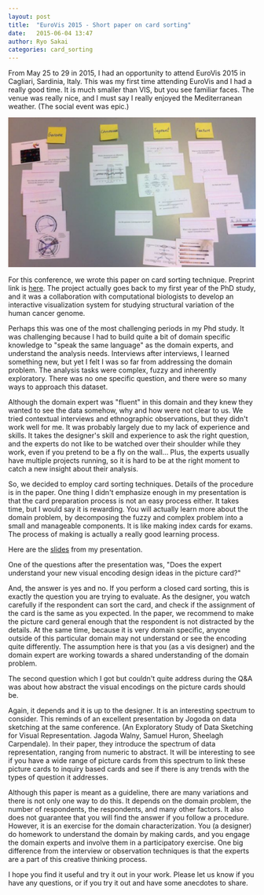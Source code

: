 ```yaml
---
layout: post
title:  "EuroVis 2015 - Short paper on card sorting"
date:   2015-06-04 13:47
author: Ryo Sakai
categories: card_sorting
---
```

From May 25 to 29 in 2015, I had an opportunity to attend EuroVis 2015 in Cagliari, Sardinia, Italy. This was my first time attending EuroVis and I had a really good time. It is much smaller than VIS, but you see familiar faces. The venue was really nice, and I must say I really enjoyed the Mediterranean weather. (The social event was epic.)

![Card sorting](/assets/cardsorting.png)

For this conference, we wrote this paper on card sorting technique. Preprint link is [here](/assets/RSAKAI_JAERTS_CardSorting.pdf). The project actually goes back to my first year of the PhD study, and it was a collaboration with computational biologists to develop an interactive visualization system for studying structural variation of the human cancer genome.

Perhaps this was one of the most challenging periods in my Phd study. It was challenging because I had to build quite a bit of domain specific knowledge to "speak the same language" as the domain experts, and understand the analysis needs. Interviews after interviews, I learned something new, but yet I felt I was so far from addressing the domain problem. The analysis tasks were complex, fuzzy and inherently exploratory. There was no one specific question, and there were so many ways to approach this dataset.

Although the domain expert was "fluent" in this domain and they knew they wanted to see the data somehow, why and how were not clear to us. We tried contextual interviews and ethnographic observations, but they didn't work well for me. It was probably largely due to my lack of experience and skills. It takes the designer's skill and experience to ask the right question, and the experts do not like to be watched over their shoulder while they work, even if you pretend to be a fly on the wall... Plus, the experts usually have multiple projects running, so it is hard to be at the right moment to catch a new insight about their analysis.

So, we decided to employ card sorting techniques. Details of the procedure is in the paper. One thing I didn't emphasize enough in my presentation is that the card preparation process is not an easy process either. It takes time, but I would say it is rewarding. You will actually learn more about the domain problem, by decomposing the fuzzy and complex problem into a small and manageable components. It is like making index cards for exams. The process of making is actually a really good learning process.

Here are the [slides](/assets/RSAKAI_EuroVis2015_Slides.pdf) from my presentation.

One of the questions after the presentation was, "Does the expert understand your new visual encoding design ideas in the picture card?"

And, the answer is yes and no. If you perform a closed card sorting, this is exactly the question you are trying to evaluate. As the designer, you watch carefully if the respondent can sort the card, and check if the assignment of the card is the same as you expected. In the paper, we recommend to make the picture card general enough that the respondent is not distracted by the details. At the same time, because it is very domain specific, anyone outside of this particular domain may not understand or see the encoding quite differently. The assumption here is that you (as a vis designer) and the domain expert are working towards a shared understanding of the domain problem.

The second question which I got but couldn't quite address during the Q&A was about how abstract the visual encodings on the picture cards should be.

Again, it depends and it is up to the designer. It is an interesting spectrum to consider. This reminds of an excellent presentation by Jogoda on data sketching at the same conference. (An Exploratory Study of Data Sketching for Visual Representation. Jagoda Walny, Samuel Huron, Sheelagh Carpendale). In their paper, they introduce the spectrum of data representation, ranging from numeric to abstract. It will be interesting to see if you have a wide range of picture cards from this spectrum to link these picture cards to inquiry based cards and see if there is any trends with the types of question it addresses.

Although this paper is meant as a guideline, there are many variations and there is not only one way to do this. It depends on the domain problem, the number of respondents, the respondents, and many other factors. It also does not guarantee that you will find the answer if you follow a procedure. However, it is an exercise for the domain characterization. You (a designer) do homework to understand the domain by making cards, and you engage the domain experts and involve them in a participatory exercise. One big difference from the interview or observation techniques is that the experts are a part of this creative thinking process.

I hope you find it useful and try it out in your work. Please let us know if you have any questions, or if you try it out and have some anecdotes to share.
